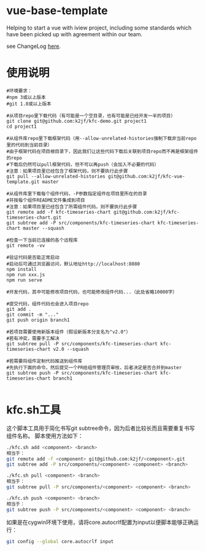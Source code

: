 # vue-base-template
Helping to start a vue with iview project, including some standards which have been picked up with agreement within our team.

see ChangeLog [here](./CHANGELOG.md).

# 使用说明
```
#环境要求：
#npm 3或以上版本
#git 1.8或以上版本

#从项目repo里下载代码（有可能是一个空目录，也有可能是已经开发一半的项目）
git clone git@github.com:k2jf/kfc-demo.git project1
cd project1

#从组件库repo里下载框架代码（用--allow-unrelated-histories强制下载非当前repo里的代码到当前目录）
#由于框架代码在项目根目录下，因此我们让这些代码下载后关联到项目repo而不再是框架组件的repo
#下载后仍然可以pull框架代码，但不可以再push（会加入不必要的代码）
#注意：如果项目里已经包含了框架代码，则不要执行此步骤
git pull --allow-unrelated-histories git@github.com:k2jf/kfc-vue-template.git master

#从组件库里下载每个组件代码，-P参数指定组件在项目里所在的目录
#并按每个组件README文件集成到项目
#注意：如果项目里已经包含了所需组件代码，则不要执行此步骤
git remote add -f kfc-timeseries-chart git@github.com:k2jf/kfc-timeseries-chart.git
git subtree add -P src/components/kfc-timeseries-chart kfc-timeseries-chart master --squash

#检查一下当前已连接的各个远程库
git remote -vv

#验证代码是否能正常启动
#启动后可通过浏览器访问，默认地址http://localhost:8080
npm install
npm run xxx.js
npm run serve

#开发代码，其中可能修改项目代码，也可能修改组件代码...（此处省略10000字）

#提交代码，组件代码也会进入项目repo
git add .
git commit -m "..."
git push origin branch1

#若项目需要使用新版本组件（假设新版本分支名为"v2.0"）
#若有冲突，需要手工解决
git subtree pull -P src/components/kfc-timeseries-chart kfc-timeseries-chart v2.0 --squash

#若需要将组件定制代码推送到组件库
#先执行下面的命令，然后提交一个PR给组件管理员审核，后者决定是否合并到master
git subtree push -P src/components/kfc-timeseries-chart kfc-timeseries-chart branch1


```

# kfc.sh工具

这个脚本工具用于简化书写git subtree命令，因为后者比较长而且需要重复书写组件名称。
脚本使用方法如下：
```bash
./kfc.sh add <component> <branch>
相当于：
git remote add -f <component> git@github.com:k2jf/<component>.git
git subtree add -P src/components/<component> <component> <branch>

./kfc.sh pull <component> <branch>
相当于：
git subtree pull -P src/components/<component> <component> <branch>

./kfc.sh push <component> <branch>
相当于：
git subtree push -P src/components/<component> <component> <branch>
```

如果是在cygwin环境下使用，请将core.autocrlf配置为input以便脚本能够正确运行：
```bash
git config --global core.autocrlf input
```